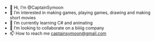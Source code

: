 - 👋 Hi, I’m @CaptainSymoon
- 👀 I’m interested in making games, playing games, drawing and making short movies
- 🌱 I’m currently learning C# and animating
- 💞️ I’m looking to collaborate on a biiiig company
- 📫 How to reach me captainsymoon@gmail.com

<!---
CaptainSymoon/CaptainSymoon is a ✨ special ✨ repository because its `README.md` (this file) appears on your GitHub profile.
You can click the Preview link to take a look at your changes.
--->
